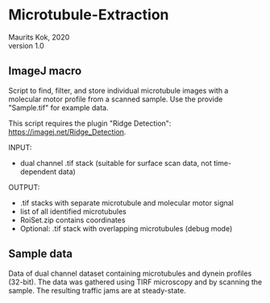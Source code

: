 # Microtubule-Extraction
 
Maurits Kok, 2020  
version 1.0

## ImageJ macro

Script to find, filter, and store individual microtubule images with a molecular motor 
profile from a scanned sample. Use the provide "Sample.tif" for example data.

This script requires the plugin "Ridge Detection": https://imagej.net/Ridge_Detection.  

INPUT:
* dual channel .tif stack (suitable for surface scan data, not time-dependent data)

OUTPUT:
* .tif stacks with separate microtubule and molecular motor signal   
* list of all identified microtubules  
* RoiSet.zip contains coordinates  
* Optional: .tif stack with overlapping microtubules (debug mode)

## Sample data
Data of dual channel dataset containing microtubules and dynein profiles (32-bit). 
The data was gathered using TIRF microscopy and by scanning the sample. 
The resulting traffic jams are at steady-state. 
